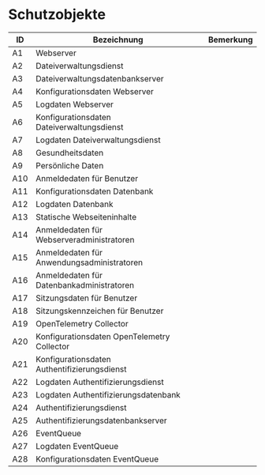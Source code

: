 # Schutzobjekte

| ID  | Bezeichnung                                   | Bemerkung |
|-----|-----------------------------------------------|-----------|
| A1  | Webserver                                     |           |
| A2  | Dateiverwaltungsdienst                        |           |
| A3  | Dateiverwaltungsdatenbankserver               |           |
| A4  | Konfigurationsdaten Webserver                 |           |
| A5  | Logdaten Webserver                            |           |
| A6  | Konfigurationsdaten Dateiverwaltungsdienst    |           |
| A7  | Logdaten Dateiverwaltungsdienst               |           |
| A8  | Gesundheitsdaten                              |           |
| A9  | Persönliche Daten                             |           |
| A10 | Anmeldedaten für Benutzer                     |           |
| A11 | Konfigurationsdaten Datenbank                 |           |
| A12 | Logdaten Datenbank                            |           |
| A13 | Statische Webseiteninhalte                    |           |
| A14 | Anmeldedaten für Webserveradministratoren     |           |
| A15 | Anmeldedaten für Anwendungsadministratoren    |           |
| A16 | Anmeldedaten für Datenbankadministratoren     |           |
| A17 | Sitzungsdaten für Benutzer                    |           |
| A18 | Sitzungskennzeichen für Benutzer              |           |
| A19 | OpenTelemetry Collector                       |           |
| A20 | Konfigurationsdaten OpenTelemetry Collector   |           |
| A21 | Konfigurationsdaten Authentifizierungsdienst  |           |
| A22 | Logdaten Authentifizierungsdienst             |           |
| A23 | Logdaten Authentifizierungsdatenbank          |           |
| A24 | Authentifizierungsdienst                      |           |
| A25 | Authentifizierungsdatenbankserver             |           |
| A26 | EventQueue                                    |           |
| A27 | Logdaten EventQueue                           |           |
| A28 | Konfigurationsdaten EventQueue                |           |